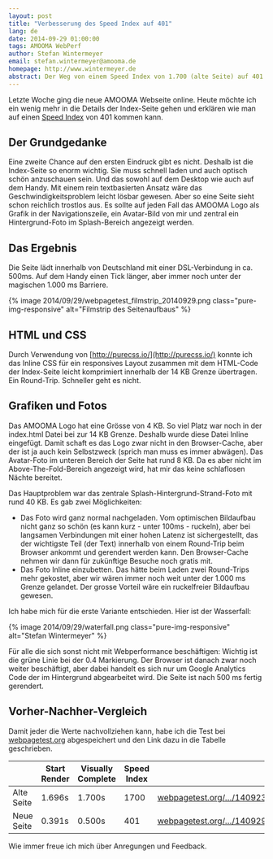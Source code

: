 ```yaml
---
layout: post
title: "Verbesserung des Speed Index auf 401"
lang: de
date: 2014-09-29 01:00:00
tags: AMOOMA WebPerf
author: Stefan Wintermeyer
email: stefan.wintermeyer@amooma.de
homepage: http://www.wintermeyer.de
abstract: Der Weg von einem Speed Index von 1.700 (alte Seite) auf 401 (neue Seite).
---
```

Letzte Woche ging die neue AMOOMA Webseite online. Heute möchte ich ein wenig mehr in die Details der Index-Seite gehen und erklären wie man auf einen [Speed Index](https://sites.google.com/a/webpagetest.org/docs/using-webpagetest/metrics/speed-index) von 401 kommen kann.

## Der Grundgedanke

Eine zweite Chance auf den ersten Eindruck gibt es nicht. Deshalb ist die Index-Seite so enorm wichtig. Sie muss schnell laden und auch optisch schön anzuschauen sein. Und das sowohl auf dem Desktop wie auch auf dem Handy. Mit einem rein textbasierten Ansatz wäre das Geschwindigkeitsproblem leicht lösbar gewesen. Aber so eine Seite sieht schon reichlich trostlos aus. Es sollte auf jeden Fall das AMOOMA Logo als Grafik in der Navigationszeile, ein Avatar-Bild von mir und zentral ein Hintergrund-Foto im Splash-Bereich angezeigt werden.

## Das Ergebnis

Die Seite lädt innerhalb von Deutschland mit einer DSL-Verbindung in ca. 500ms. Auf dem Handy einen Tick länger, aber immer noch unter der magischen 1.000 ms Barriere.

{% image 2014/09/29/webpagetest_filmstrip_20140929.png class="pure-img-responsive" alt="Filmstrip des Seitenaufbaus" %}

## HTML und CSS

Durch Verwendung von [http://purecss.io/](http://purecss.io/) konnte ich das Inline CSS für ein responsives Layout zusammen mit dem HTML-Code der Index-Seite leicht komprimiert innerhalb der 14 KB Grenze übertragen. Ein Round-Trip. Schneller geht es nicht.

## Grafiken und Fotos

Das AMOOMA Logo hat eine Grösse von 4 KB. So viel Platz war noch in der index.html Datei bei zur 14 KB Grenze. Deshalb wurde diese Datei Inline eingefügt. Damit schaft es das Logo zwar nicht in den Browser-Cache, aber der ist ja auch kein Selbstzweck (sprich man muss es immer abwägen). Das Avatar-Foto im unteren Bereich der Seite hat rund 8 KB. Da es aber nicht im Above-The-Fold-Bereich angezeigt wird, hat mir das keine schlaflosen Nächte bereitet.

Das Hauptproblem war das zentrale Splash-Hintergrund-Strand-Foto mit rund 40 KB. Es gab zwei Möglichkeiten:

- Das Foto wird ganz normal nachgeladen. Vom optimischen Bildaufbau nicht ganz so schön (es kann kurz - unter 100ms -  ruckeln), aber bei langsamen Verbindungen mit einer hohen Latenz ist sichergestellt, das der wichtigste Teil (der Text) innerhalb von einem Round-Trip beim Browser ankommt und gerendert werden kann. Den Browser-Cache nehmen wir dann für zukünftige Besuche noch gratis mit.
- Das Foto Inline einzubetten. Das hätte beim Laden zwei Round-Trips mehr gekostet, aber wir wären immer noch weit unter der 1.000 ms Grenze gelandet. Der grosse Vorteil wäre ein ruckelfreier Bildaufbau gewesen.

Ich habe mich für die erste Variante entschieden. Hier ist der Wasserfall:

{% image 2014/09/29/waterfall.png class="pure-img-responsive" alt="Stefan Wintermeyer" %}

Für alle die sich sonst nicht mit Webperformance beschäftigen: Wichtig ist die grüne Linie bei der 0.4 Markierung. Der Browser ist danach zwar noch weiter beschäftigt, aber dabei handelt es sich nur um Google Analytics Code der im Hintergrund abgearbeitet wird. Die Seite ist nach 500 ms fertig gerendert.

## Vorher-Nachher-Vergleich

Damit jeder die Werte nachvollziehen kann, habe ich die Test bei [webpagetest.org](webpagetest.org) abgespeichert und den Link dazu in die Tabelle geschrieben.  

<table class="pure-table">
  <thead>
    <tr>
      <th> </th>
      <th>Start Render</th>
      <th>Visually Complete</th>
      <th>Speed Index</th>
      <th> </th>
    </tr>
  </thead>
  <tbody>
    <tr>
      <td>Alte Seite</td>
      <td>1.696s</td>
      <td>1.700s</td>
      <td>1700</td>
      <td><a href="http://www.webpagetest.org/result/140923_N4_G32/">webpagetest.org/…/140923_N4_G32</a></td>
    </tr>
    <tr>
      <td>Neue Seite</td>
      <td>0.391s</td>
      <td>0.500s</td>
      <td>401</td>
      <td><a href="http://www.webpagetest.org/result/140929_TQ_HVP/">webpagetest.org/…/140929_TQ_HVP</a></td>
    </tr>
  </tbody>
</table>

Wie immer freue ich mich über Anregungen und Feedback.
